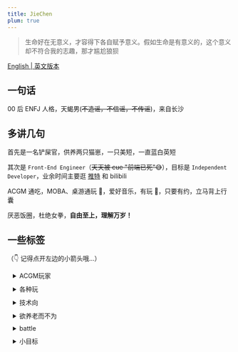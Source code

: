 ```yaml
---
title: JieChen
plum: true
---
```


> 生命好在无意义，才容得下各自赋予意义。假如生命是有意义的，这个意义却不符合我的志趣，那才尴尬狼狈

[English | 英文版本](./about-me_en)

## 一句话

00 后 ENFJ 人格，天蝎男(~~不造谣，不信谣，不传谣~~)，来自长沙

## 多讲几句

首先是一名铲屎官，供养两只猫崽，一只美短，一直蓝白英短

其次是 `Front-End Engineer`（~~天天被 cue "前端已死"😅~~），目标是 `Independent Developer`，业余时间主要逛 [推特](https://twitter.com/jiechen257) 和 bilibili

ACGM 通吃，MOBA、桌游通玩 🤖，爱好音乐，有玩 🎸，只要有约，立马背上行囊

厌恶饭圈，杜绝女拳，**自由至上，理解万岁！**

## 一些标签

（👇 记得点开左边的小箭头哦...）

<details style="padding-left:12px;padding-bottom:10px">
  <summary>ACGM玩家</summary>
  <p style="font-size:12px; line-height:13px"> 🎶 民谣 & 浪漫摇滚</p>
  <p style="font-size:12px; line-height:13px"> 📖 江南(杨志爬)、韩寒、还有意林</p>
  <p style="font-size:12px; line-height:13px"> 📺 宫崎骏、新海诚、若森数字</p>
  <p style="font-size:12px; line-height:13px"> 🎮 top-king，shy sensi</p>
  <p style="font-size:12px; line-height:13px"> 🎥 豆瓣 top 250、美剧(老友记)</p>
</details>
<details style="padding-left:12px;padding-bottom:10px">
  <summary>各种玩</summary>
  <p style="font-size:12px; line-height:13px"> 🪀 密室、蹦极、德州、狼人杀、剧本杀~</p>
  <p style="font-size:12px;line-height:10px"> 😋 约饭、旅游（希望人没事） </p>
</details>
<details style="padding-left:12px;padding-bottom:10px">
  <summary>技术向</summary>
  <p style="font-size:12px; line-height:13px"> ⌨️ vimer + 双拼，效率至上</p>
  <p style="font-size:12px;line-height:10px"> 👻 面对技术栈的选择，一向是都试试</p>
  <p style="font-size:12px;line-height:10px"> 👨‍💻 终身学习</p>
</details>
<details style="padding-left:12px;padding-bottom:10px">
  <summary>欲养老而不为</summary>
  <p style="font-size:12px; line-height:13px"> 😪 想要早睡，可是不困  </p>
  <p style="font-size:12px; line-height:13px"> 🌧️ 想要跑步，可是下雨 </p>
  <p style="font-size:12px; line-height:13px"> 🌶️ 不能吃辣，被迫达成 </p>
</details>
<details style="padding-left:12px;padding-bottom:10px">
  <summary>battle</summary>
  <p style="font-size:12px; line-height:13px"> 🌝 可以理论，但不要恼火</p>
  <p style="font-size:12px; line-height:13px"> 🙊 派系分明，理解万岁</p>
</details>
<details style="padding-left:12px;padding-bottom:10px">
  <summary>小目标</summary>
  <p style="font-size:12px; line-height:13px"> 🌅 一趟西藏，一趟北欧 </p>
  <p style="font-size:12px; line-height:13px"> 🎹 电子钢琴  </p>
</details>
